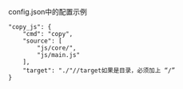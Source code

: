 config.json中的配置示例

	"copy_js": {
		"cmd": "copy",
		"source": [
			"js/core/",
			"js/main.js"
		],
		"target": "./"//target如果是目录，必须加上 “/”
	}